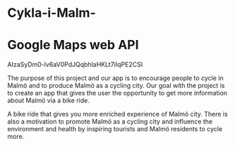 # Cykla-i-Malm-

# Google Maps web API
AIzaSyDm0-lv6aV0PdJQqbhlaHKLt7iIqPE2CSI

The purpose of this project and our app is to encourage people to cycle in Malmö and to produce Malmö as a cycling city. Our goal with the project is to create an app that gives the user the opportunity to get more information about Malmö via a bike ride. 

A bike ride that gives you more enriched experience of Malmö city. There is also a motivation to promote Malmö as a cycling city and influence the environment and health by inspiring tourists and Malmö residents to cycle more.